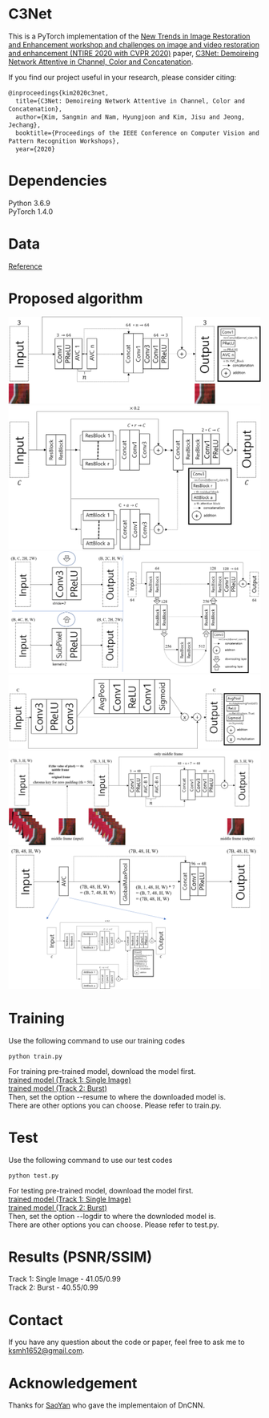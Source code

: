 # C3Net
This is a PyTorch implementation of the [New Trends in Image Restoration and Enhancement workshop and challenges on image and video restoration and enhancement (NTIRE 2020 with CVPR 2020)](https://data.vision.ee.ethz.ch/cvl/ntire20/) paper, [C3Net: Demoireing Network Attentive in Channel, Color and Concatenation](NTIRE_C3Net.pdf).

If you find our project useful in your research, please consider citing:
~~~
@inproceedings{kim2020c3net,
  title={C3Net: Demoireing Network Attentive in Channel, Color and Concatenation},
  author={Kim, Sangmin and Nam, Hyungjoon and Kim, Jisu and Jeong, Jechang},
  booktitle={Proceedings of the IEEE Conference on Computer Vision and Pattern Recognition Workshops},
  year={2020}
~~~

# Dependencies
Python 3.6.9   
PyTorch 1.4.0 

# Data
[Reference](https://competitions.codalab.org/competitions/22223#participate-get_data)

# Proposed algorithm
![C3Net (Track 1: Single Image)](Fig1_final.png)   
![AVC_Block](fig2_must.png)   
![AttBlock](Fig3.png)   
![ResBlock](Fig4.png)   
![C3Net-Burst (Track 2: Burst)](Fig5_final.png)   
![AVC_Block-Burst](fig6_must.png)   

# Training
Use the following command to use our training codes
~~~
python train.py
~~~
For training pre-trained model, download the model first.  
[trained model (Track 1: Single Image)](https://drive.google.com/open?id=1X8kJEJ9oTjHlrHre9I920rp6qg8gj_jg)  
[trained model (Track 2: Burst)](https://drive.google.com/open?id=1pzT2OMAmq7yEhmF_NQqiFwwg4FbofaOk)  
Then, set the option --resume to where the downloaded model is.  
There are other options you can choose.
Please refer to train.py.

# Test
Use the following command to use our test codes
~~~
python test.py
~~~
For testing pre-trained model, download the model first.  
[trained model (Track 1: Single Image)](https://drive.google.com/open?id=1X8kJEJ9oTjHlrHre9I920rp6qg8gj_jg)  
[trained model (Track 2: Burst)](https://drive.google.com/open?id=1pzT2OMAmq7yEhmF_NQqiFwwg4FbofaOk)  
Then, set the option --logdir to where the downloded model is.  
There are other options you can choose.
Please refer to test.py.

# Results (PSNR/SSIM)
Track 1: Single Image - 41.05/0.99  
Track 2: Burst - 40.55/0.99  

# Contact
If you have any question about the code or paper, feel free to ask me to <ksmh1652@gmail.com>.

# Acknowledgement
Thanks for [SaoYan](https://github.com/SaoYan/DnCNN-PyTorch) who gave the implementaion of DnCNN.

